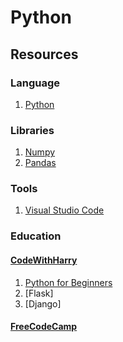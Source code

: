 # Python

## Resources

### Language
1. [Python](https://www.python.org/)

### Libraries
1. [Numpy](https://numpy.org/)
2. [Pandas](https://pandas.pydata.org/)

### Tools
1. [Visual Studio Code](https://code.visualstudio.com/)

### Education
#### [CodeWithHarry](https://codewithharry.com/)
1. [Python for Beginners](https://www.youtube.com/watch?v=gfDE2a7MKjA)
2. [Flask]
3. [Django]
#### [FreeCodeCamp](https://www.freecodecamp.org/)
